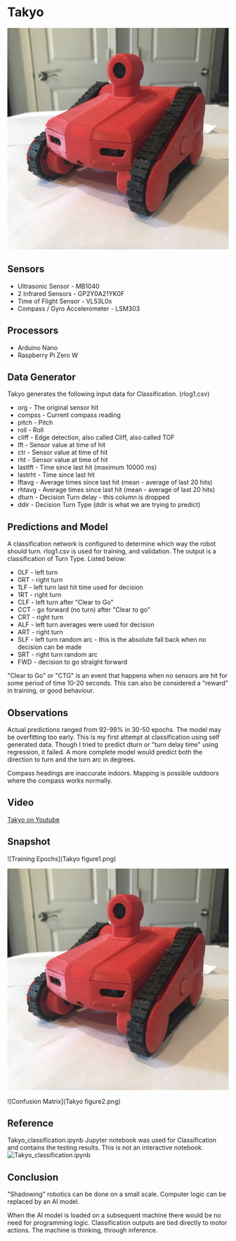 # Takyo
![Takyo](takyo.jpg)
## Sensors
* Ultrasonic Sensor            - MB1040
* 2 Infrared Sensors           - GP2Y0A21YK0F
* Time of Flight Sensor        - VL53L0x
* Compass / Gyro Accelerometer - LSM303
## Processors
* Arduino Nano
* Raspberry Pi Zero W 
## Data Generator
Takyo generates the following input data for Classification. (rlog1.csv)
* org     - The original sensor hit
* compss  - Current compass reading
* pitch   - Pitch
* roll    - Roll
* cliff   - Edge detection, also called Cliff, also called TOF
* lft     - Sensor value at time of hit
* ctr     - Sensor value at time of hit
* rht     - Sensor value at time of hit
* lastlft - Time since last hit (maximum 10000 ms)
* lastrht - Time since last hit
* lftavg  - Average times since last hit (mean - average of last 20 hits)
* rhtavg  - Average times since last hit (mean - average of last 20 hits)
* dturn   - Decision Turn delay - this column is dropped 
* ddir    - Decision Turn Type (ddir is what we are trying to predict)
## Predictions and Model
A classification network is configured to determine which way the robot should turn. rlog1.csv is used for training, and validation. The output is a classification of Turn Type. Listed below:
* 0LF - left turn  
* 0RT - right turn  
* 1LF - left turn last hit time used for decision
* 1RT - right turn 
* CLF - left turn after "Clear to Go"
* CCT - go forward (no turn) after "Clear to go"
* CRT - right turn 
* ALF - left turn averages were used for decision
* ART - right turn  
* SLF - left turn random arc - this is the absolute fall back when no decision can be made
* SRT - right turn random arc
* FWD - decision to go straight forward

"Clear to Go" or "CTG" is an event that happens when no sensors are hit for some period of time 10-20 seconds. This can also be considered a "reward" in training, or good behaviour.

## Observations
Actual predictions ranged from 92-98% in 30-50 epochs. The model may be overfitting too early. This is my first attempt at classification using self generated data. Though I tried to predict dturn or "turn delay time" using regression, it failed. A more complete model would predict both the direction to turn and the turn arc in degrees.

Compass headings are inaccurate indoors. Mapping is possible outdoors where the compass works normally. 

## Video
[Takyo on Youtube](https://www.youtube.com/watch?v=0TxFcdLs24w)

## Snapshot
![Training Epochs](Takyo figure1.png)

![Takyo](takyo.jpg)

![Confusion Matrix](Takyo figure2.png)



## Reference
Takyo_classification.ipynb Jupyter notebook was used for Classification and contains the testing results. This is not an interactive notebook.
![Takyo_classification.ipynb](https://github.com/zeusthedrone/Takyo/blob/main/Takyo_classification.ipynb)


## Conclusion
"Shadowing" robotics can be done on a small scale. Computer logic can be replaced by an AI model.

When the AI model is loaded on a subsequent machine there would be no need for programming logic.
Classification outputs are tied directly to motor actions. The machine is thinking, through inference.





